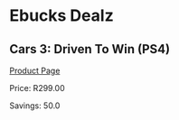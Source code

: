 
# Ebucks Dealz
## Cars 3: Driven To Win (PS4)
[Product Page](https://www.ebucks.com/web/shop/productSelected.do?prodId=1097657956&catId=724351586)

Price: R299.00

Savings: 50.0


	